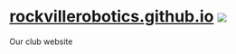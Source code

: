 # [rockvillerobotics.github.io](https://rockvillerobotics.github.io/) <a href="LICENSE.txt"><img src="https://img.shields.io/badge/License-GPL_3.0-lightgray.svg" /></a>

Our club website

